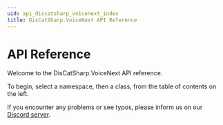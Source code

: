 ```yaml
---
uid: api_discatsharp_voicenext_index
title: DisCatSharp.VoiceNext API Reference
---
```


# API Reference

Welcome to the DisCatSharp.VoiceNext API reference.

To begin, select a namespace, then a class, from the table of contents on the left.

If you encounter any problems or see typos, please inform us on our [Discord server](https://discord.gg/Uk7sggRBTm).
